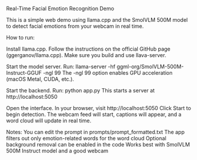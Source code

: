 Real-Time Facial Emotion Recognition Demo

This is a simple web demo using llama.cpp and the SmolVLM 500M model to detect facial emotions from your webcam in real time.

How to run:

Install llama.cpp.
Follow the instructions on the official GitHub page (ggerganov/llama.cpp).
Make sure you build and use llava-server.

Start the model server.
Run:
llama-server -hf ggml-org/SmolVLM-500M-Instruct-GGUF -ngl 99
The -ngl 99 option enables GPU acceleration (macOS Metal, CUDA, etc.).

Start the backend.
Run:
python app.py
This starts a server at http://localhost:5050

Open the interface.
In your browser, visit http://localhost:5050
Click Start to begin detection.
The webcam feed will start, captions will appear, and a word cloud will update in real time.

Notes:
You can edit the prompt in prompts/prompt_formatted.txt
The app filters out only emotion-related words for the word cloud
Optional background removal can be enabled in the code
Works best with SmolVLM 500M Instruct model and a good webcam

